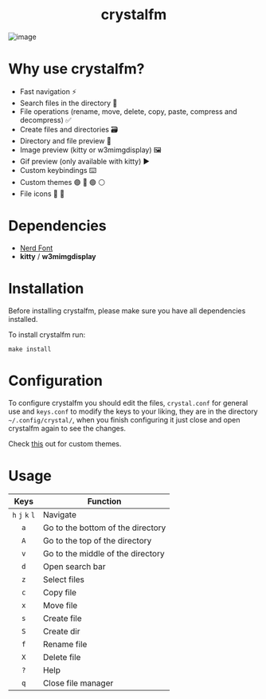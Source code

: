 <h1 align=center>crystalfm</h1>

![image](https://github.com/joang29/crystalfm/assets/85022759/2f559065-a17a-4a68-a333-2ce399b81d19)

# Why use crystalfm?

- Fast navigation ⚡
- Search files in the directory 🔎
- File operations (rename, move, delete, copy, paste, compress and decompress) ✅
- Create files and directories 🗃️
- Directory and file preview 📁
- Image preview (kitty or w3mimgdisplay) 🖼️
- Gif preview (only available with kitty) ▶️
- Custom keybindings ⌨️
- Custom themes 🟣 🔵 🟢 ⚪
- File icons 🔲 🔳

# Dependencies
- [Nerd Font](https://github.com/ryanoasis/nerd-fonts/tree/master/patched-fonts/Iosevka)
- **kitty** / **w3mimgdisplay** 

# Installation
Before installing crystalfm, please make sure you have all dependencies installed.

To install crystalfm run:
```
make install
```

# Configuration

To configure crystalfm you should edit the files, ``crystal.conf`` for general use and ``keys.conf`` to modify the keys to your liking, they are in the directory ``~/.config/crystal/``, when you finish configuring it just close and open crystalfm again to see the changes.

Check [this](https://github.com/joang29/crystalfm/tree/main/crystal/themes) out for custom themes.

# Usage
|               Keys               | Function                                                  |
|:--------------------------------:|-----------------------------------------------------------|
|          `h` `j` `k` `l`         | Navigate                                                  |
|                `a`               | Go to the bottom of the directory                         |
|                `A`               | Go to the top of the directory                            |
|                `v`               | Go to the middle of the directory                         |
|                `d`               | Open search bar                                           |
|                `z`               | Select files                                              |
|                `c`               | Copy file                                                 |
|                `x`               | Move file                                                 |
|                `s`               | Create file                                               |
|                `S`               | Create dir                                                |
|                `f`               | Rename file                                               |
|                `X`               | Delete file                                               |
|                `?`               | Help                                                      |
|                `q`               | Close file manager                                        |
